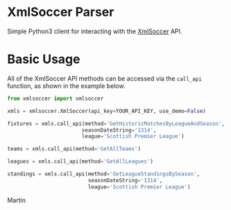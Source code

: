 XmlSoccer Parser
=========

Simple Python3 client for interacting with the [XmlSoccer](http://www.xmlsoccer.com/) API.

# Basic Usage #

All of the XmlSoccer API methods can be accessed via the `call_api` function, as shown in the example below.

```python
from xmlsoccer import xmlsoccer

xmls = xmlsoccer.XmlSoccer(api_key=YOUR_API_KEY, use_demo=False)

fixtures = xmls.call_api(method='GetHistoricMatchesByLeagueAndSeason',
                        seasonDateString='1314',
                        league='Scottish Premier League')

teams = xmls.call_api(method='GetAllTeams')

leagues = xmls.call_api(method='GetAllLeagues')

standings = xmls.call_api(method='GetLeagueStandingsBySeason',
                          seasonDateString='1314',
                          league='Scottish Premier League')
```

Martin
